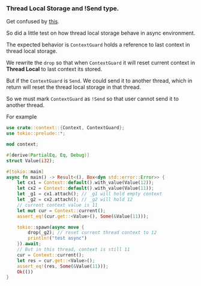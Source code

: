 ### Thread Local Storage and !Send type.
Get confused by [this](https://github.com/open-telemetry/opentelemetry-rust/pull/239).

So did a little test on how thread local storage behave in async environment.

The expected behavior is `ContextGuard` holds a reference to last context in thread local storage. 

We rewrite the `drop` so that when `ContextGuard` it will reset current context in **Thread Local** to last context its stored.

But if the `ContextGuard` is `Send`. We could send it to another thread, which in return will reset the thread local storage in that thread. 

So we must mark `ContextGuard` as `!Send` so that user cannot send it to another thread.

For example
```rust
use crate::context::{Context, ContextGuard};
use tokio::prelude::*;

mod context;

#[derive(PartialEq, Eq, Debug)]
struct Value(i32);

#[tokio::main]
async fn main() -> Result<(), Box<dyn std::error::Error>> {
    let cx1 = Context::default().with_value(Value(12));
    let cx2 = Context::default().with_value(Value(11));
    let _g1 = cx1.attach(); // _g1 will hold empty context
    let _g2 = cx2.attach(); // _g2 will hold 12
    // current context value is 11
    let mut cur = Context::current();
    assert_eq!(cur.get::<Value>(), Some(&Value(11)));

    tokio::spawn(async move {
        drop(_g2); // reset current thread context to 12
        println!("test async")
    }).await;
    // But in this thread, context is still 11
    cur = Context::current();
    let res = cur.get::<Value>();
    assert_eq!(res, Some(&Value(11)));
    Ok(())
}
```